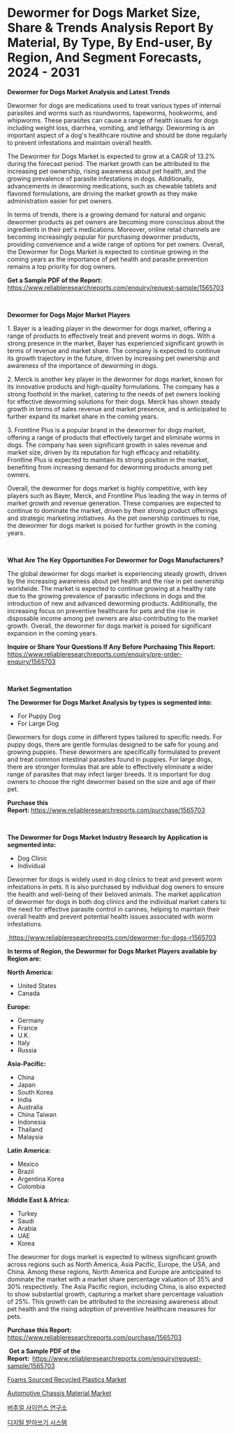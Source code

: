 <p><h1>Dewormer for Dogs Market Size, Share & Trends Analysis Report By Material, By Type, By End-user, By Region, And Segment Forecasts, 2024 - 2031</h1></p><p><strong>Dewormer for Dogs Market Analysis and Latest Trends</strong></p>
<p><p>Dewormer for dogs are medications used to treat various types of internal parasites and worms such as roundworms, tapeworms, hookworms, and whipworms. These parasites can cause a range of health issues for dogs including weight loss, diarrhea, vomiting, and lethargy. Deworming is an important aspect of a dog's healthcare routine and should be done regularly to prevent infestations and maintain overall health.</p><p>The Dewormer for Dogs Market is expected to grow at a CAGR of 13.2% during the forecast period. The market growth can be attributed to the increasing pet ownership, rising awareness about pet health, and the growing prevalence of parasite infestations in dogs. Additionally, advancements in deworming medications, such as chewable tablets and flavored formulations, are driving the market growth as they make administration easier for pet owners.</p><p>In terms of trends, there is a growing demand for natural and organic dewormer products as pet owners are becoming more conscious about the ingredients in their pet's medications. Moreover, online retail channels are becoming increasingly popular for purchasing dewormer products, providing convenience and a wide range of options for pet owners. Overall, the Dewormer for Dogs Market is expected to continue growing in the coming years as the importance of pet health and parasite prevention remains a top priority for dog owners.</p></p>
<p><strong>Get a Sample PDF of the Report:&nbsp;</strong> <a href="https://www.reliableresearchreports.com/enquiry/request-sample/1565703">https://www.reliableresearchreports.com/enquiry/request-sample/1565703</a></p>
<p>&nbsp;</p>
<p><strong>Dewormer for Dogs Major Market Players</strong></p>
<p><p>1. Bayer is a leading player in the dewormer for dogs market, offering a range of products to effectively treat and prevent worms in dogs. With a strong presence in the market, Bayer has experienced significant growth in terms of revenue and market share. The company is expected to continue its growth trajectory in the future, driven by increasing pet ownership and awareness of the importance of deworming in dogs.</p><p>2. Merck is another key player in the dewormer for dogs market, known for its innovative products and high-quality formulations. The company has a strong foothold in the market, catering to the needs of pet owners looking for effective deworming solutions for their dogs. Merck has shown steady growth in terms of sales revenue and market presence, and is anticipated to further expand its market share in the coming years.</p><p>3. Frontline Plus is a popular brand in the dewormer for dogs market, offering a range of products that effectively target and eliminate worms in dogs. The company has seen significant growth in sales revenue and market size, driven by its reputation for high efficacy and reliability. Frontline Plus is expected to maintain its strong position in the market, benefiting from increasing demand for deworming products among pet owners.</p><p>Overall, the dewormer for dogs market is highly competitive, with key players such as Bayer, Merck, and Frontline Plus leading the way in terms of market growth and revenue generation. These companies are expected to continue to dominate the market, driven by their strong product offerings and strategic marketing initiatives. As the pet ownership continues to rise, the dewormer for dogs market is poised for further growth in the coming years.</p></p>
<p>&nbsp;</p>
<p><strong>What Are The Key Opportunities For Dewormer for Dogs Manufacturers?</strong></p>
<p><p>The global dewormer for dogs market is experiencing steady growth, driven by the increasing awareness about pet health and the rise in pet ownership worldwide. The market is expected to continue growing at a healthy rate due to the growing prevalence of parasitic infections in dogs and the introduction of new and advanced deworming products. Additionally, the increasing focus on preventive healthcare for pets and the rise in disposable income among pet owners are also contributing to the market growth. Overall, the dewormer for dogs market is poised for significant expansion in the coming years.</p></p>
<p><strong>Inquire or Share Your Questions If Any Before Purchasing This Report:</strong> <a href="https://www.reliableresearchreports.com/enquiry/pre-order-enquiry/1565703">https://www.reliableresearchreports.com/enquiry/pre-order-enquiry/1565703</a></p>
<p>&nbsp;</p>
<p><strong>Market Segmentation</strong></p>
<p><strong>The Dewormer for Dogs Market Analysis by types is segmented into:</strong></p>
<p><ul><li>For Puppy Dog</li><li>For Large Dog</li></ul></p>
<p><p>Dewormers for dogs come in different types tailored to specific needs. For puppy dogs, there are gentle formulas designed to be safe for young and growing puppies. These dewormers are specifically formulated to prevent and treat common intestinal parasites found in puppies. For large dogs, there are stronger formulas that are able to effectively eliminate a wider range of parasites that may infect larger breeds. It is important for dog owners to choose the right dewormer based on the size and age of their pet.</p></p>
<p><strong>Purchase this Report:&nbsp;</strong><a href="https://www.reliableresearchreports.com/purchase/1565703">https://www.reliableresearchreports.com/purchase/1565703</a></p>
<p>&nbsp;</p>
<p><strong>The Dewormer for Dogs Market Industry Research by Application is segmented into:</strong></p>
<p><ul><li>Dog Clinic</li><li>Individual</li></ul></p>
<p><p>Dewormer for dogs is widely used in dog clinics to treat and prevent worm infestations in pets. It is also purchased by individual dog owners to ensure the health and well-being of their beloved animals. The market application of dewormer for dogs in both dog clinics and the individual market caters to the need for effective parasite control in canines, helping to maintain their overall health and prevent potential health issues associated with worm infestations.</p></p>
<p><a href="https://www.reliableresearchreports.com/dewormer-for-dogs-r1565703">&nbsp;https://www.reliableresearchreports.com/dewormer-for-dogs-r1565703</a></p>
<p><strong>In terms of Region, the Dewormer for Dogs Market Players available by Region are:</strong></p>
<p>
    <p> <strong> North America: </strong>
        <ul>
            <li>United States</li>
            <li>Canada</li>
        </ul>
        </p> 
    <p> <strong> Europe: </strong>
        <ul>
            <li>Germany</li>
            <li>France</li>
            <li>U.K.</li>
            <li>Italy</li>
            <li>Russia</li>
        </ul>
        </p> 
    <p> <strong> Asia-Pacific: </strong>
        <ul>
            <li>China</li>
            <li>Japan</li>
            <li>South Korea</li>
            <li>India</li>
            <li>Australia</li>
            <li>China Taiwan</li>
            <li>Indonesia</li>
            <li>Thailand</li>
            <li>Malaysia</li>
        </ul>
        </p> 
    <p> <strong> Latin America: </strong>
        <ul>
            <li>Mexico</li>
            <li>Brazil</li>
            <li>Argentina Korea</li>
            <li>Colombia</li>
        </ul>
        </p> 
    <p> <strong> Middle East & Africa: </strong>
        <ul>
            <li>Turkey</li>
            <li>Saudi</li>
            <li>Arabia</li>
            <li>UAE</li>
            <li>Korea</li>
        </ul>
    </p>
    </p>
<p><p>The dewormer for dogs market is expected to witness significant growth across regions such as North America, Asia Pacific, Europe, the USA, and China. Among these regions, North America and Europe are anticipated to dominate the market with a market share percentage valuation of 35% and 30% respectively. The Asia Pacific region, including China, is also expected to show substantial growth, capturing a market share percentage valuation of 25%. This growth can be attributed to the increasing awareness about pet health and the rising adoption of preventive healthcare measures for pets.</p></p>
<p><strong>Purchase this Report: </strong><a href="https://www.reliableresearchreports.com/purchase/1565703">https://www.reliableresearchreports.com/purchase/1565703</a></p>
<p>&nbsp;<strong>Get a Sample PDF of the Report:&nbsp;&nbsp;</strong><a href="https://www.reliableresearchreports.com/enquiry/request-sample/1565703">https://www.reliableresearchreports.com/enquiry/request-sample/1565703</a></p>
<p><strong></strong></p>
<p><p><a href="https://github.com/provorikovar/Market-Research-Report-List-5/blob/main/foams-sourced-recycled-plastics-market.md">Foams Sourced Recycled Plastics Market</a></p><p><a href="https://github.com/angelajermaine/Market-Research-Report-List-3/blob/main/automotive-chassis-material-market.md">Automotive Chassis Material Market</a></p><p><a href="https://github.com/mduzzalmduzzal601/Market-Research-Report-List-1/blob/main/7902273147075.md">버추얼 사이언스 연구소</a></p><p><a href="https://github.com/tukangkrupk/Market-Research-Report-List-1/blob/main/8650555147076.md">디지털 받아쓰기 시스템</a></p></p>